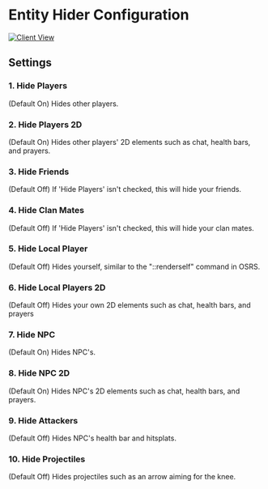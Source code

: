 # Entity Hider Configuration

[![Client View](https://thumbs.gfycat.com/VastUnimportantCrocodileskink-size_restricted.gif)](https://gfycat.com/VastUnimportantCrocodileskink)

## Settings

### 1. Hide Players

(Default On) Hides other players.

### 2. Hide Players 2D

(Default On) Hides other players' 2D elements such as chat, health bars, and prayers.

### 3. Hide Friends

(Default Off) If 'Hide Players' isn't checked, this will hide your friends.

### 4. Hide Clan Mates

(Default Off) If 'Hide Players' isn't checked, this will hide your clan mates.

### 5. Hide Local Player

(Default Off) Hides yourself, similar to the "::renderself" command in OSRS.

### 6. Hide Local Players 2D

(Default Off) Hides your own 2D elements such as chat, health bars, and prayers

### 7. Hide NPC

(Default On) Hides NPC's.

### 8. Hide NPC 2D

(Default On) Hides NPC's 2D elements such as chat, health bars, and prayers.

### 9. Hide Attackers

(Default Off) Hides NPC's health bar and hitsplats.

### 10. Hide Projectiles

(Default Off) Hides projectiles such as an arrow aiming for the knee.
